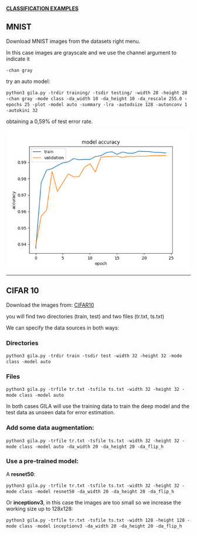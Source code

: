 <span style="text-decoration:underline;">**CLASSIFICATION EXAMPLES**<span>

## MNIST

Download MNIST images from the datasets right menu.

In this case images are grayscale and we use the channel argument to indicate it

~~~shell
-chan gray
~~~

try an auto model:

~~~shell
python3 gila.py -trdir training/ -tsdir testing/ -width 28 -height 28 -chan gray -mode class -da_width 10 -da_height 10 -da_rescale 255.0 -epochs 25 -plot -model auto -summary -lra -autodsize 128 -autonconv 1 -autokini 32
~~~

obtaining a 0,59% of test error rate.

![MNIST](https://github.com/RParedesPalacios/GILA/blob/master/imgs/mnist.png)


***

## CIFAR 10

Download the images from: [CIFAR10](https://www.dropbox.com/s/nn2bfybbfj3ly9b/CIFAR10.tgz?dl=1)

you will find two directories (train, test) and two files (tr.txt, ts.txt)

We can specify the data sources in both ways:

### Directories

~~~shell
python3 gila.py -trdir train -tsdir test -width 32 -height 32 -mode class -model auto
~~~

### Files

~~~shell
python3 gila.py -trfile tr.txt -tsfile ts.txt -width 32 -height 32 -mode class -model auto
~~~

In both cases GILA will use the training data to train the deep model and the test data as unseen data for error estimation.

### Add some data augmentation:

~~~shell
python3 gila.py -trfile tr.txt -tsfile ts.txt -width 32 -height 32 -mode class -model auto -da_width 20 -da_height 20 -da_flip_h
~~~

### Use a pre-trained model:

A **resnet50**:

~~~shell
python3 gila.py -trfile tr.txt -tsfile ts.txt -width 32 -height 32 -mode class -model resnet50 -da_width 20 -da_height 20 -da_flip_h
~~~

Or **inceptionv3**, in this case the images are too small so we increase the working size up to 128x128:

~~~shell
python3 gila.py -trfile tr.txt -tsfile ts.txt -width 128 -height 128 -mode class -model inceptionv3 -da_width 20 -da_height 20 -da_flip_h
~~~
